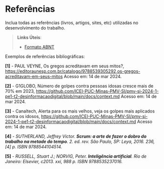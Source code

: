 # Referências

Inclua todas as referências (livros, artigos, sites, etc) utilizadas no desenvolvimento do trabalho.

> **Links Úteis**:
> - [Formato ABNT](https://www.normastecnicas.com/referencias/)

Exemplos de referências bibliográficas:

**[1]** - PAUL VEYNE, Os gregos acreditavam em seus mitos?, https://editoraunesp.com.br/catalogo/9788539305292,os-gregos-acreditavam-em-seus-mitos Acesso em: 14 de mar 2024.

**[2]** - G1GLOBO, Número de golpes contra pessoas idosas cresce mais de 70% em 2023, https://github.com/ICEI-PUC-Minas-PMV-SI/pmv-si-2024-1-pe1-t2-desinformacaodigital/blob/main/docs/context.md Acesso em: 14 de mar 2024.

**[3]** - Canaltech, Alerta para os mais velhos, veja os golpes mais aplicados contra os idosos, https://github.com/ICEI-PUC-Minas-PMV-SI/pmv-si-2024-1-pe1-t2-desinformacaodigital/blob/main/docs/context.md Acesso em: 14 de mar 2024.

**[4]** - _SUTHERLAND, Jeffrey Victor. **Scrum: a arte de fazer o dobro do trabalho na metade do tempo**. 2. ed. rev. São Paulo, SP: Leya, 2016. 236, [4] p. ISBN 9788544104514._

**[5]** - _RUSSELL, Stuart J.; NORVIG, Peter. **Inteligência artificial**. Rio de Janeiro: Elsevier, c2013. xxi, 988 p. ISBN 9788535237016._

